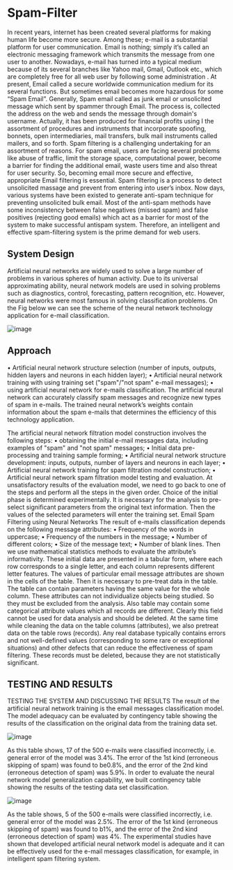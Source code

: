 # Spam-Filter

In recent years, internet has been created several platforms for making human life become more secure. Among these; e-mail is a substantial platform for user communication. Email is nothing; simply it’s called an electronic messaging framework which transmits the message from one user to another.
Nowadays, e-mail has turned into a typical medium because of its several branches like Yahoo mail, Gmail, Outlook etc., which are completely free for all web user by following some administration . At present, Email called a secure worldwide communication medium for its several functions. But sometimes email becomes more hazardous for some “Spam Email”.
Generally, Spam email called as junk email or unsolicited message which sent by spammer through Email. The process is, collected the address on the web and sends the message through domain's username. Actually, it has been produced for financial profits using I the assortment of procedures and instruments that incorporate spoofing, bonnets, open intermediaries, mail transfers, bulk mail instruments called mailers, and so forth. Spam filtering is a challenging undertaking for an assortment of reasons. For spam email, users are facing several problems like abuse of traffic, limit the storage space, computational power, become a barrier for finding the additional email, waste users time and also threat for user security. So, becoming email more secure and effective, appropriate Email filtering is essential.
Spam filtering is a process to detect unsolicited massage and prevent from entering into user’s inbox. Now days, various systems have been existed to generate anti-spam technique for preventing unsolicited bulk email. Most of the anti-spam methods have some inconsistency between false negatives (missed spam) and false positives (rejecting good emails) which act as a barrier for most of the system to make successful antispam system. Therefore, an intelligent and effective spam-filtering system is the prime demand for web users.

 ## System Design
 
 Artificial neural networks are widely used to solve a large number of problems in various spheres of human activity. Due to its universal approximating ability, neural network models are used in solving problems such as diagnostics, control, forecasting, pattern recognition, etc. However, neural networks were most famous in solving classification problems.
On the Fig below we can see the scheme of the neural network technology application for e-mail classification.

 ![image](https://user-images.githubusercontent.com/66063140/211050399-ffcee5b7-676a-4139-8a27-49c7dcbfea64.png)

## Approach

• Artificial neural network structure selection (number of inputs, outputs, hidden layers and neurons in each hidden layer);
• Artificial neural network training with using training set ("spam"/"not spam" e-mail messages); 
• using artificial neural network for e-mails classification. The artificial neural network can accurately classify spam messages and recognize new types of spam in e-mails. The trained neural network’s weights contain information about the spam e-mails that determines the efficiency of this technology application.

The artificial neural network filtration model construction involves the following steps:
• obtaining the initial e-mail messages data, including examples of "spam" and "not spam" messages;
• Initial data pre-processing and training sample forming;
• Artificial neural network structure development: inputs, outputs, number of layers and neurons in each layer;
• Artificial neural network training for spam filtration model construction;
• Artificial neural network spam filtration model testing and evaluation.
At unsatisfactory results of the evaluation model, we need to go back to one of the steps and perform all the steps in the given order. Choice of the initial phase is determined experimentally.
It is necessary for the analysis to pre-select significant parameters from the original text information. Then the values of the selected parameters will enter the training set.
Email Spam Filtering using Neural Networks
The result of e-mails classification depends on the following message attributes:
• Frequency of the words in uppercase;
• Frequency of the numbers in the message;
• Number of different colors;
• Size of the message text;
• Number of blank lines.
Then we use mathematical statistics methods to evaluate the attribute’s informativity.
These initial data are presented in a tabular form, where each row corresponds to a single letter, and each column represents different letter features. The values of particular email message attributes are shown in the cells of the table.
Then it is necessary to pre-treat data in the table. The table can contain parameters having the same value for the whole column. These attributes can not individualize objects being studied. So they must be excluded from the analysis. Also table may contain some categorical attribute values which all records are different. Clearly this field cannot be used for data analysis and should be deleted.
At the same time while cleaning the data on the table columns (attributes), we also pretreat data on the table rows (records). Any real database typically contains errors and not well-defined values (corresponding to some rare or exceptional situations) and other defects that can reduce the effectiveness of spam filtering. These records must be deleted, because they are not statistically significant.

## TESTING AND RESULTS

TESTING THE SYSTEM AND DISCUSSING THE RESULTS The result of the artificial neural network training is the email messages classification model. The model adequacy can be evaluated by contingency table showing the results of the classification on the original data from the training data set.

![image](https://user-images.githubusercontent.com/66063140/211050153-9adb99bf-1fad-42b5-bec1-6d6f36122487.png)

As this table shows, 17 of the 500 e-mails were classified incorrectly, i.e. general error of the model was 3.4%. The error of the 1st kind (erroneous skipping of spam) was found to be0.8%, and the error of the 2nd kind (erroneous detection of spam) was 5.9%. In order to evaluate the neural network model generalization capability, we built contingency table showing the results of the testing data set classification.

![image](https://user-images.githubusercontent.com/66063140/211050215-fc8d469e-d4a6-4b80-944c-7f07361931dc.png)

As the table shows, 5 of the 500 e-mails were classified incorrectly, i.e. general error of the model was 2.5%. The error of the 1st kind (erroneous skipping of spam) was found to b1%, and the error of the 2nd kind (erroneous detection of spam) was 4%. The experimental studies have shown that developed artificial neural network model is adequate and it can be effectively used for the e-mail messages classification, for example, in intelligent spam filtering system.
